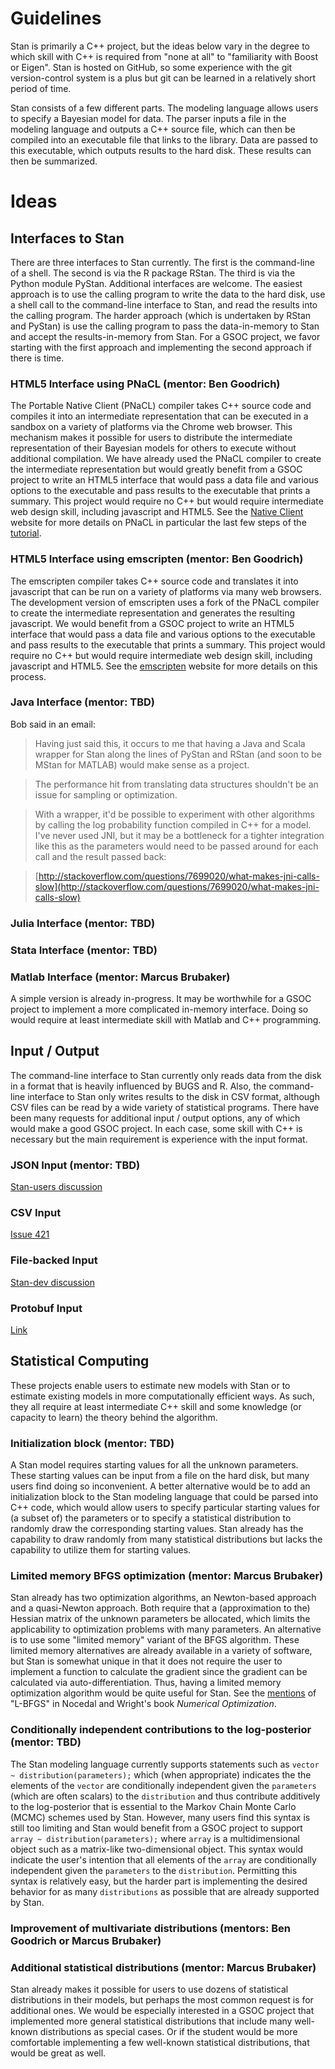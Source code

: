 # Guidelines
Stan is primarily a C++ project, but the ideas below vary in the degree to which skill with C++ is required from "none at all" to "familiarity with Boost or Eigen". Stan is hosted on GitHub, so some experience with the git version-control system is a plus but git can be learned in a relatively short period of time.

Stan consists of a few different parts. The modeling language allows users to specify a Bayesian model for data. The parser inputs a file in the modeling language and outputs a C++ source file, which can then be compiled into an executable file that links to the library. Data are passed to this executable, which outputs results to the hard disk. These results can then be summarized.  

# Ideas
## Interfaces to Stan
There are three interfaces to Stan currently. The first is the command-line of a shell. The second is via the R package RStan. The third is via the Python module PyStan. Additional interfaces are welcome. The easiest approach is to use the calling program to write the data to the hard disk, use a shell call to the command-line interface to Stan, and read the results into the calling program. The harder approach (which is undertaken by RStan and PyStan) is use the calling program to pass the data-in-memory to Stan and accept the results-in-memory from Stan. For a GSOC project, we favor starting with the first approach and implementing the second approach if there is time.

### HTML5 Interface using PNaCL (mentor: Ben Goodrich)
The Portable Native Client (PNaCL) compiler takes C++ source code and compiles it into an intermediate representation that can be executed in a sandbox on a variety of platforms via the Chrome web browser. This mechanism makes it possible for users to distribute the intermediate representation of their Bayesian models for others to execute without additional compilation. We have already used the PNaCL compiler to create the intermediate representation but would greatly benefit from a GSOC project to write an HTML5 interface that would pass a data file and various options to the executable and pass results to the executable that prints a summary. This project would require no C++ but would require intermediate web design skill, including javascript and HTML5. See the [Native Client](https://developers.google.com/native-client/dev/) website for more details on PNaCL in particular the last few steps of the [tutorial](https://developers.google.com/native-client/dev/devguide/tutorial/tutorial-part1).

### HTML5 Interface using emscripten (mentor: Ben Goodrich)
The emscripten compiler takes C++ source code and translates it into javascript that can be run on a variety of platforms via many web browsers. The development version of emscripten uses a fork of the PNaCL compiler to create the intermediate representation and generates the resulting javascript. We would benefit from a GSOC project to write an HTML5 interface that would pass a data file and various options to the executable and pass results to the executable that prints a summary. This project would require no C++ but would require intermediate web design skill, including javascript and HTML5. See the [emscripten](https://github.com/kripken/emscripten/wiki) website for more details on this process.

### Java Interface (mentor: TBD)
Bob said in an email:
> Having just said this, it occurs to me that having a Java
> and Scala wrapper for Stan along the lines of PyStan and
> RStan (and soon to be MStan for MATLAB) would make sense as
> a project.

> The performance hit from translating data structures shouldn't
> be an issue for sampling or optimization.

> With a wrapper, it'd be possible to experiment with other algorithms
> by calling the log probability function compiled in C++ for
> a model.  I've never used JNI, but it may be a bottleneck for
> a tighter integration like this as the parameters would need to
> be passed around for each call and the result passed back:

>   [http://stackoverflow.com/questions/7699020/what-makes-jni-calls-slow](http://stackoverflow.com/questions/7699020/what-makes-jni-calls-slow)

### Julia Interface (mentor: TBD)
### Stata Interface (mentor: TBD)
### Matlab Interface (mentor: Marcus Brubaker)
A simple version is already in-progress. It may be worthwhile for a GSOC project to implement a more complicated in-memory interface. Doing so would require at least intermediate skill with Matlab and C++ programming.

## Input / Output
The command-line interface to Stan currently only reads data from the disk in a format that is heavily influenced by BUGS and R. Also, the command-line interface to Stan only writes results to the disk in CSV format, although CSV files can be read by a wide variety of statistical programs. There have been many requests for additional input / output options, any of which would make a good GSOC project. In each case, some skill with C++ is necessary but the main requirement is experience with the input format.

### JSON Input (mentor: TBD)
[Stan-users discussion](https://groups.google.com/forum/?fromgroups=#!searchin/stan-users/JSON/stan-users/gtK7ULwodc4/j-yJoDna7O4J) 

### CSV Input
[Issue 421](https://github.com/stan-dev/stan/issues/421)

### File-backed Input
[Stan-dev discussion](https://groups.google.com/d/msg/stan-dev/WM0FnSHeUx8/tYkMuy_JU-gJ)

### Protobuf Input
[Link](http://code.google.com/p/protobuf/)

## Statistical Computing
These projects enable users to estimate new models with Stan or to estimate existing models in more computationally efficient ways. As such, they all require at least intermediate C++ skill and some knowledge (or capacity to learn) the theory behind the algorithm.

### Initialization block (mentor: TBD)
A Stan model requires starting values for all the unknown parameters. These starting values can be input from a file on the hard disk, but many users find doing so inconvenient. A better alternative would be to add an initialization block to the Stan modeling language that could be parsed into C++ code, which would allow users to specify particular starting values for (a subset of) the parameters or to specify a statistical distribution to randomly draw the corresponding starting values. Stan already has the capability to draw randomly from many statistical distributions but lacks the capability to utilize them for starting values.

### Limited memory BFGS optimization (mentor: Marcus Brubaker)
Stan already has two optimization algorithms, an Newton-based approach and a quasi-Newton approach. Both require that a (approximation to the) Hessian matrix of the unknown parameters be allocated, which limits the applicability to optimization problems with many parameters. An alternative is to use some "limited memory" variant of the BFGS algorithm. These limited memory alternatives are already available in a variety of software, but Stan is somewhat unique in that it does not require the user to implement a function to calculate the gradient since the gradient can be calculated via auto-differentiation. Thus, having a limited memory optimization algorithm would be quite useful for Stan. See the [mentions](http://books.google.com/books?id=VbHYoSyelFcC&lpg=PP1&dq=Nocedal%20Wright&pg=PP1#v=onepage&q=%22L-BFGS%22&f=false) of "L-BFGS" in Nocedal and Wright's book _Numerical Optimization_.

### Conditionally independent contributions to the log-posterior (mentor: TBD)
The Stan modeling language currently supports statements such as `vector ~ distribution(parameters);` which (when appropriate) indicates the the elements of the `vector` are conditionally independent given the `parameters` (which are often scalars) to the `distribution` and thus contribute additively to the log-posterior that is essential to the Markov Chain Monte Carlo (MCMC) schemes used by Stan. However, many users find this syntax is still too limiting and Stan would benefit from a GSOC project to support `array ~ distribution(parameters);` where `array` is a multidimensional object such as a matrix-like two-dimensional object. This syntax would indicate the user's intention that all elements of the `array` are conditionally independent given the `parameters` to the `distribution`. Permitting this syntax is relatively easy, but the harder part is implementing the desired behavior for as many `distributions` as possible that are already supported by Stan.

### Improvement of multivariate distributions (mentors: Ben Goodrich or Marcus Brubaker)

### Additional statistical distributions (mentor: Marcus Brubaker)
Stan already makes it possible for users to use dozens of statistical distributions in their models, but perhaps the most common request is for additional ones. We would be especially interested in a GSOC project that implemented more general statistical distributions that include many well-known distributions as special cases. Or if the student would be more comfortable implementing a few well-known statistical distributions, that would be great as well.